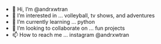 - 👋 Hi, I’m @andrxwtran
- 👀 I’m interested in ... volleyball, tv shows, and adventures
- 🌱 I’m currently learning ... python
- 💞️ I’m looking to collaborate on ... fun projects
- 📫 How to reach me ... instagram @andrxwtran

<!---
andrxwtran/andrxwtran is a ✨ special ✨ repository because its `README.md` (this file) appears on your GitHub profile.
You can click the Preview link to take a look at your changes.
--->
